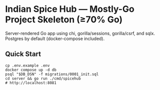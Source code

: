 # Indian Spice Hub — Mostly-Go Project Skeleton (≥70% Go)

Server-rendered Go app using chi, gorilla/sessions, gorilla/csrf, and sqlx.
Postgres by default (docker-compose included).

## Quick Start
```
cp .env.example .env
docker compose up -d db
psql "$DB_DSN" -f migrations/0001_init.sql
cd server && go run ./cmd/spicehub
# http://localhost:8081
```
